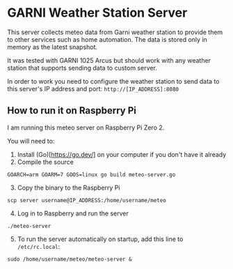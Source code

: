 # GARNI Weather Station Server

This server collects meteo data from Garni weather station to provide them to other services such as home automation. The data is stored only in memory as the latest snapshot.

It was tested with GARNI 1025 Arcus but should work with any weather station that supports sending data to custom server.

In order to work you need to configure the weather station to send data to this server's IP address and port:
```http://[IP_ADDRESS]:8080```


## How to run it on Raspberry Pi

I am running this meteo server on Raspberry Pi Zero 2.

You will need to:

1) Install (Go)[https://go.dev/] on your computer if you don't have it already
2) Compile the source
```
GOARCH=arm GOARM=7 GOOS=linux go build meteo-server.go
```
3) Copy the binary to the Raspberry Pi
```
scp server username@IP_ADDRESS:/home/username/meteo
```
4) Log in to Raspberry and run the server
```
./meteo-server
```
5) To run the server automatically on startup, add this line to `/etc/rc.local`:
```
sudo /home/username/meteo/meteo-server &

```
